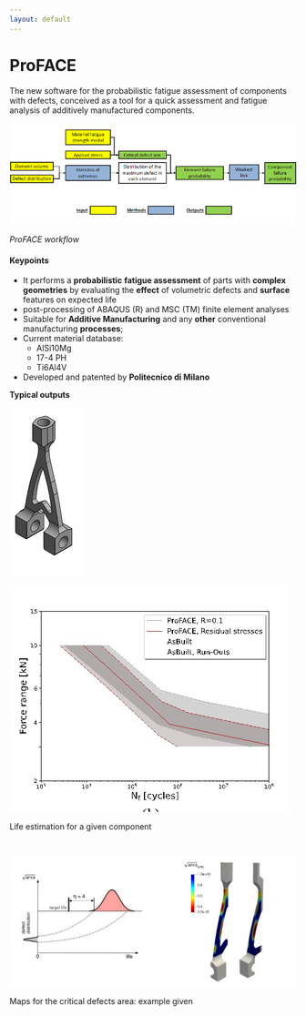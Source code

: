 ```yaml
---
layout: default
---
```


# ProFACE

The new software for the probabilistic fatigue assessment of components
with defects, conceived as a tool for a quick assessment and fatigue
analysis of additively manufactured components.

![](images/home/img_1.png)

*ProFACE workflow*

#### Keypoints

- It performs a **probabilistic** **fatigue assessment** of parts with
  **complex geometries** by evaluating the **effect** of volumetric
  defects and **surface** features on expected life
- post-processing of ABAQUS (R) and MSC (TM) finite element analyses
- Suitable for **Additive Manufacturing** and any **other** conventional
  manufacturing **processes**;
- Current material database:
  - AlSi10Mg
  - 17-4 PH
  - Ti6Al4V
- Developed and patented by **Politecnico di Milano**

**Typical outputs**

![](images/home/image.png)

![](images/home/image.jpg)

Life estimation for a given component

 

![](images/home/image-1.jpg)

Maps for the critical defects area: example given
